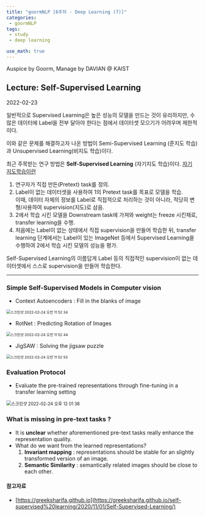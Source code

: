 ```yaml
---
title: "goormNLP [6주차 - Deep Learning (7)]"  
categories:
 - goormNLP
tags:
 - study
 - deep learning

use_math: true
---
```


Auspice by Goorm, Manage by DAVIAN @ KAIST

## Lecture: Self-Supervised Learning

2022-02-23

일반적으로 Supervised Learning은 높은 성능의 모델을 만드는 것이 유리하지만, 수 많은 데이터에 Label을 전부 달아야 한다는 점에서 데이터셋 모으기가 어려우며 제한적이다.  

이와 같은 문제를 해결하고자 나온 방법이 Semi-Supervised Learning (준지도 학습)과 Unsupervised Learning(비지도 학습)이다.

최근 주목받는 연구 방법은 **Self-Supervised Learning** (자기지도 학습)이다.
<u>자기 지도학습이란</u>

1. 연구자가 직접 만든(Pretext) task를 정의.
2. Label이 없는 데이터셋을 사용하여 1의 Pretext task를 목표로 모델을 학습.  
    이때, 데이터 자체의 정보를 Label로 직접적으로 처리하는 것이 아니라, 적당히 변형/사용하여 supervision(지도)로 삼음.
1. 2에서 학습 시킨 모델을 Downstream task에 가져와 weight는 freeze 시킨채로, transfer learning을 수행.
1. 처음에는 Label이 없는 상태에서 직접 supervision을 만들어 학습한 뒤, transfer learning 단계에서는 Label이 있는 ImageNet 등에서 Supervised Learning을 수행하여 2에서 학습 시킨 모델의 성능을 평가.

Self-Supervised Learning의 이름답게 Label 등의 직접적인 supervision이 없는 데이터셋에서 스스로 supervision을 만들어 학습한다.

---

### Simple Self-Supervised Models in Computer vision

- Context Autoencoders : Fill in the blanks of image

<img src="https://user-images.githubusercontent.com/67947808/155448569-5450b846-0f7d-4a60-9f4f-0c7c12128f0d.png" alt="스크린샷 2022-02-24 오전 11 52 34" style="zoom:67%;" />

- RotNet : Predicting Rotation of Images

<img src="https://user-images.githubusercontent.com/67947808/155448587-0f7da7d5-9227-480d-b446-43a505d80f7c.png" alt="스크린샷 2022-02-24 오전 11 52 44" style="zoom:67%;" />

- JigSAW : Solving the jigsaw puzzle

<img src="https://user-images.githubusercontent.com/67947808/155448599-b70d8f0f-404c-4d29-9cac-cc75e4ee8431.png" alt="스크린샷 2022-02-24 오전 11 52 53" style="zoom:67%;" />



### Evaluation Protocol

- Evaluate the pre-trained representations through fine-tuning in a transfer learning setting

<img src="https://user-images.githubusercontent.com/67947808/155449609-f82981de-94f3-4391-9c5d-5d606216ddf2.png" alt="스크린샷 2022-02-24 오후 12 01 38" style="zoom:80%;" />



### What is missing in pre-text tasks ?

- It is **unclear** whether aforementioned pre-text tasks really enhance the representation quality.
- What do we want from the learned representations?
    1. **Invariant mapping** : representations should be stable for an slightly transformed version of an image.
    1. **Semantic Similarity** : semantically related images should be close to each other. 






#### 참고자료

- [https://greeksharifa.github.io](https://greeksharifa.github.io/self-supervised%20learning/2020/11/01/Self-Supervised-Learning/)


